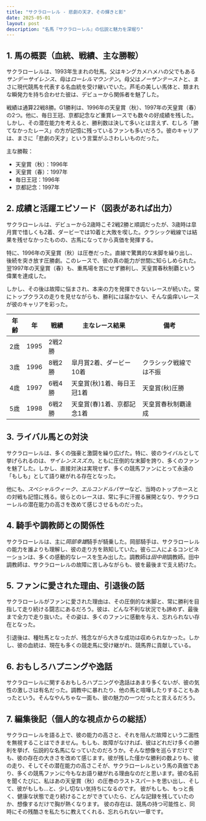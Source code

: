 ```yaml
---
title: "サクラローレル - 悲劇の天才、その輝きと影"
date: 2025-05-01
layout: post
description: "名馬『サクラローレル』の伝説と魅力を深堀り"
---
```


## 1. 馬の概要（血統、戦績、主な勝鞍）

サクラローレルは、1993年生まれの牡馬。父はキングカメハメハの父でもある*サンデーサイレンス*、母は*ローレルマウンテン*。母父は*ノーザンテースト*と、まさに現代競馬を代表する名血統を受け継いでいた。芦毛の美しい馬体と、類まれな瞬発力を持ち合わせた彼は、デビューから関係者を魅了した。

戦績は通算22戦8勝。G1勝利は、1996年の天皇賞（秋）、1997年の天皇賞（春）の2つ。他に、毎日王冠、京都記念など重賞レースでも数々の好成績を残した。しかし、その潜在能力を考えると、勝利数は決して多いとは言えず、むしろ「勝てなかったレース」の方が記憶に残っているファンも多いだろう。彼のキャリアは、まさに「悲劇の天才」という言葉がふさわしいものだった。

主な勝鞍：

* 天皇賞（秋）：1996年
* 天皇賞（春）：1997年
* 毎日王冠：1996年
* 京都記念：1997年


## 2. 成績と活躍エピソード（図表があれば出力）

サクラローレルは、デビューから2歳時こそ2戦2勝と順調だったが、3歳時は皐月賞で惜しくも2着、ダービーでは10着と大敗を喫した。クラシック戦線では結果を残せなかったものの、古馬になってから真価を発揮する。

特に、1996年の天皇賞（秋）は圧巻だった。直線で驚異的な末脚を繰り出し、後続を突き放す圧勝劇。このレースで、彼の真の能力が世間に知らしめられた。翌1997年の天皇賞（春）も、重馬場を苦にせず勝利し、天皇賞春秋制覇という偉業を達成した。

しかし、その後は故障に悩まされ、本来の力を発揮できないレースが続いた。常にトップクラスの走りを見せながらも、勝利には届かない、そんな歯痒いレースが彼のキャリアを彩った。

| 年齢 | 年 | 戦績 | 主なレース結果 | 備考 |
|---|---|---|---|---|
| 2歳 | 1995 | 2戦2勝 |  |  |
| 3歳 | 1996 | 8戦2勝 | 皐月賞2着、ダービー10着 | クラシック戦線では不振 |
| 4歳 | 1997 | 6戦4勝 | 天皇賞(秋)1着、毎日王冠1着 | 天皇賞(秋)圧勝 |
| 5歳 | 1998 | 6戦2勝 | 天皇賞(春)1着、京都記念1着 | 天皇賞春秋制覇達成 |


## 3. ライバル馬との対決

サクラローレルは、多くの強豪と激闘を繰り広げた。特に、彼のライバルとして挙げられるのは、*サイレンススズカ*。ともに圧倒的な末脚を誇り、多くのファンを魅了した。しかし、直接対決は実現せず、多くの競馬ファンにとって永遠の「もしも」として語り継がれる存在となった。

他にも、*スペシャルウィーク*、*エルコンドルパサー*など、当時のトップホースとの対戦も記憶に残る。彼らとのレースは、常に手に汗握る展開となり、サクラローレルの潜在能力の高さを改めて感じさせるものだった。


## 4. 騎手や調教師との関係性

サクラローレルは、主に*岡部幸雄*騎手が騎乗した。岡部騎手は、サクラローレルの能力を誰よりも理解し、彼の走り方を熟知していた。彼ら二人によるコンビネーションは、多くの感動的なレースを生み出した。調教師は*田中剛*調教師。田中調教師は、サクラローレルの故障に苦しみながらも、彼を最後まで支え続けた。


## 5. ファンに愛された理由、引退後の話

サクラローレルがファンに愛された理由は、その圧倒的な末脚と、常に勝利を目指して走り続ける闘志にあるだろう。彼は、どんな不利な状況でも諦めず、最後まで全力で走り抜いた。その姿は、多くのファンに感動を与え、忘れられない存在となった。

引退後は、種牡馬となったが、残念ながら大きな成功は収められなかった。しかし、彼の血統は、現在も多くの競走馬に受け継がれ、競馬界に貢献している。


## 6. おもしろハプニングや逸話

サクラローレルに関するおもしろハプニングや逸話はあまり多くないが、彼の気性の激しさは有名だった。調教中に暴れたり、他の馬と喧嘩したりすることもあったという。そんなやんちゃな一面も、彼の魅力の一つだったと言えるだろう。


## 7. 編集後記（個人的な視点からの総括）

サクラローレルを語る上で、彼の能力の高さと、それを阻んだ故障という二面性を無視することはできません。もしも、故障がなければ、彼はどれだけ多くの勝利を挙げ、伝説的な名馬になっていたのだろうか。そんな想像を巡らすだけでも、彼の存在の大きさを改めて感じます。彼が残した僅かな勝利の数よりも、彼の走り、そしてその潜在能力の高さこそが、サクラローレルという馬の真価であり、多くの競馬ファンに今もなお語り継がれる理由なのだと思います。彼の名前を聞くたびに、私はあの天皇賞（秋）の圧巻のラストスパートを思い出し、そして、彼がもしも…と、少し切ない気持ちになるのです。  彼がもしも、もっと長く、健康な状態で走り続けることができていたら、どんな記録を残していたのか、想像するだけで胸が熱くなります。  彼の存在は、競馬の持つ可能性と、同時にその残酷さを私たちに教えてくれる、忘れられない一章です。
